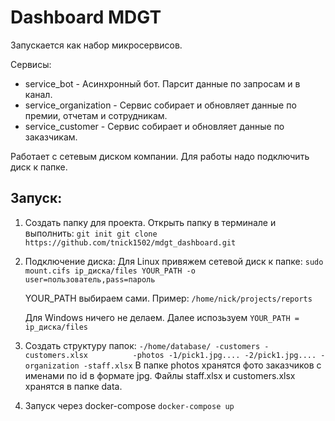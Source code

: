 # Dashboard MDGT

Запускается как набор микросервисов.

Сервисы:
* service_bot - Асинхронный бот. Парсит данные по запросам и в канал.
* service_organization - Сервис собирает и обновляет данные по премии, отчетам и сотрудникам.
* service_customer - Сервис собирает и обновляет данные по заказчикам.

Работает с сетевым диском компании. Для работы надо подключить диск к папке.

## Запуск:
1. Создать папку для проекта. Открыть папку в терминале и выполнить:
    `git init git clone https://github.com/tnick1502/mdgt_dashboard.git`

2. Подключение диска:
    Для Linux привяжем сетевой диск к папке:
    `sudo mount.cifs ip_диска/files YOUR_PATH -o user=пользователь,pass=пароль`
    
    YOUR_PATH выбираем сами. Пример: 
    `/home/nick/projects/reports`

    Для Windows ничего не делаем. Далее испозьзуем `YOUR_PATH = ip_диска/files`

3. Создать структуру папок:
   `-/home/database/
      -customers
         -customers.xlsx         
         -photos
            -1/pick1.jpg....
            -2/pick1.jpg....
      -organization
         -staff.xlsx`
    В папке photos хранятся фото заказчиков c именами по id в формате jpg.
    Файлы staff.xlsx и customers.xlsx хранятся в папке data.

4. Запуск через docker-compose
    `docker-compose up`
